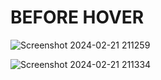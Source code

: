 # BEFORE HOVER
![Screenshot 2024-02-21 211259](https://github.com/Amisha0971/ANIMATED-SUBMIT-BUTTON-HTML-CSS/assets/136344215/d4356eea-fe1a-450d-b82b-fdd79a3dc644)


![Screenshot 2024-02-21 211334](https://github.com/Amisha0971/ANIMATED-SUBMIT-BUTTON-HTML-CSS/assets/136344215/cc282f88-89d0-4cfb-883d-22e0e7af5c94)
